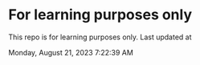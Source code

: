 # For learning purposes only
This repo is for learning purposes only.
Last updated at

Monday, August 21, 2023 7:22:39 AM

